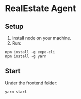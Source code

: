 # RealEstate Agent

## Setup

1. Install node on your machine.
2. Run:

```
npm install -g expo-cli
npm install -g yarn
```

## Start

Under the frontend folder:

```
yarn start
```
